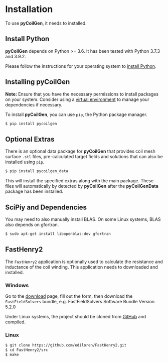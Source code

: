 # Installation

To use **pyCoilGen**, it needs to installed.

## Install Python

**pyCoilGen** depends on Python >= 3.6. It has been tested with Python 3.7.3 and 3.9.2.

Please follow the instructions for your operating system to [install Python](https://www.python.org/downloads/).

## Installing pyCoilGen

**Note:** Ensure that you have the necessary permissions to install packages on your system. Consider using a [virtual environment](https://docs.python.org/3/library/venv.html) to manage your dependencies if necessary.

To install **pyCoilGen**, you can use `pip`, the Python package manager. 

```bash
$ pip install pycoilgen
```

## Optional Extras
There is an optional data package for **pyCoilGen** that provides coil mesh surface `.stl` files, pre-calculated target fields and solutions that can also be installed using `pip`.

```bash
$ pip install pycoilgen_data 
```

This will install the specified extras along with the main package. These files will automatically by detected by **pyCoilGen** after the **pyCoilGenData** package has been installed.


## SciPiy and Dependencies

You may need to also manually install BLAS. On some Linux systems, BLAS also depends on gfortran.
```bash
$ sudo apt-get install libopenblas-dev gfortran
```

## FastHenry2
The `FastHenry2` application is optionally used to calculate the resistance and inductance of the coil winding. This application needs to downloaded and installed.

### Windows
Go to the [download](https://www.fastfieldsolvers.com/download.htm) page, fill out the form, then download the
`FastFieldSolvers` bundle, e.g. FastFieldSolvers Software Bundle Version 5.2.0

Under Linux systems, the project should be cloned from [GitHub](https://github.com/ediloren/FastHenry2) and compiled.
### Linux
```bash
$ git clone https://github.com/ediloren/FastHenry2.git
$ cd FastHenry2/src
$ make
```
